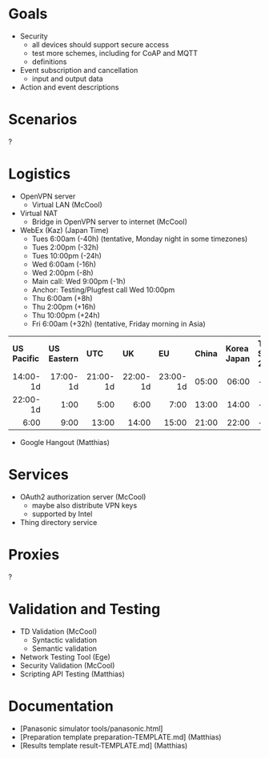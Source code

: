 # Goals

* Security
   - all devices should support secure access
   - test more schemes, including for CoAP and MQTT
   - definitions
* Event subscription and cancellation
   - input and output data
* Action and event descriptions

# Scenarios

?

# Logistics

* OpenVPN server 
   - Virtual LAN (McCool)
* Virtual NAT 
   - Bridge in OpenVPN server to internet (McCool)
* WebEx (Kaz) (Japan Time)
   - Tues 6:00am (-40h) (tentative, Monday night in some timezones)
   - Tues 2:00pm (-32h)
   - Tues 10:00pm (-24h)
   - Wed 6:00am (-16h)
   - Wed 2:00pm (-8h)
   - Main call: Wed 9:00pm (-1h)
   - Anchor: Testing/Plugfest call Wed 10:00pm
   - Thu 6:00am (+8h)
   - Thu 2:00pm (+16h)
   - Thu 10:00pm (+24h)
   - Fri 6:00am (+32h) (tentative, Friday morning in Asia)

<table cellspacing="0" cols="6" border="0">
<tr>
<th align="left" class="time">US<br/>Pacific</th>
<th align="left" class="time">US<br/>Eastern</th>
<th align="left" class="time">UTC</th>
<th align="left" class="time">UK</th>
<th align="left" class="time">EU</th>
<th align="left" class="time">China</th>
<th align="left" class="time">Korea<br/>Japan</th>

<th align="left" class="day" style="bgcolor: #FFFFDD">Tue<br/>Sep. 25</th>
<th align="left" class="day" style="background-color: #FFFFDD">Wed<br/>Sep. 26</th>
<th align="left" class="day" style="background-color: #FFFFDD">Thu<br/>Sep. 27</th>
<th align="left" class="day" style="background-color: #FFFFDD">Fri<br/>Sep. 28</th>
</tr>

<!-- ===================================== -->
<tr>
<td align="right">14:00-1d</td>
<td align="right">17:00-1d</td>
<td align="right">21:00-1d</td>
<td align="right">22:00-1d</td>
<td align="right">23:00-1d</td>
<td align="right">05:00</td>
<td align="right">06:00</td>

<td align="left">-</td>
<td align="left">-</td>
<td align="left">-</td>
<td align="left">-</td>
</tr>

<!-- ===================================== -->
<tr>
<td align="right">22:00-1d</td>
<td align="right">1:00</td>
<td align="right">5:00</td>
<td align="right">6:00</td>
<td align="right">7:00</td>
<td align="right">13:00</td>
<td align="right">14:00</td>

<td align="left">-</td>
<td align="left">-</td>
<td align="left">-</td>
<td align="left">-</td>
</tr>

<!-- ===================================== -->
<tr>
<td align="right">6:00</td>
<td align="right">9:00</td>
<td align="right">13:00</td>
<td align="right">14:00</td>
<td align="right">15:00</td>
<td align="right">21:00</td>
<td align="right">22:00</td>

<td align="left">-</td>
<td align="left">-</td>
<td align="left">-</td>
<td align="left">-</td>
</tr>

</table>

* Google Hangout (Matthias)

# Services

* OAuth2 authorization server (McCool)
   - maybe also distribute VPN keys
   - supported by Intel
* Thing directory service

# Proxies

? 

# Validation and Testing

* TD Validation (McCool)
   - Syntactic validation
   - Semantic validation
* Network Testing Tool (Ege)
* Security Validation (McCool)
* Scripting API Testing (Matthias)

# Documentation

* [Panasonic simulator tools/panasonic.html]
* [Preparation template preparation-TEMPLATE.md] (Matthias)
* [Results template result-TEMPLATE.md] (Matthias)
